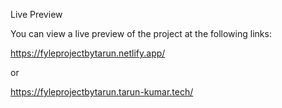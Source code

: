 Live Preview

You can view a live preview of the project at the following links:

https://fyleprojectbytarun.netlify.app/

or

https://fyleprojectbytarun.tarun-kumar.tech/
